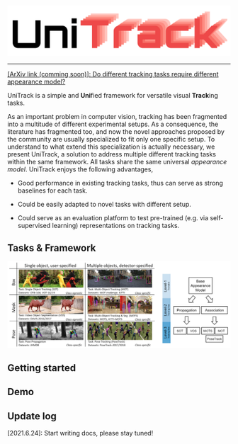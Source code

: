 ![UniTrack Logo](assert/logo.png)

--------------------------------------------------------------------------------


[[ArXiv link (comming soon)]: Do different tracking tasks require different appearance model?](https://arxiv.org)

UniTrack is a simple and **Uni**fied framework for versatile visual **Track**ing tasks. 

As an important problem in computer vision, tracking has been fragmented into a multitude of different experimental setups. As a consequence, the literature has fragmented too, and now the novel approaches proposed by the community are usually specialized to fit only one specific setup. To understand to what extend this specialization is actually necessary, we present UniTrack, a solution to address multiple different tracking tasks within the same framework. All tasks share the same universal *appearance model*. UniTrack enjoys the following advantages,

- Good performance in existing tracking tasks, thus can serve as strong baselines for each task.

- Could be easily adapted to novel tasks with different setup.

- Could serve as an evaluation platform to test pre-trained (e.g. via self-supervised learning) representations on tracking tasks.

## Tasks & Framework
![tasksframework](assert/tasksframework.png)

## Getting started

## Demo

## Update log
[2021.6.24]: Start writing docs, please stay tuned!



